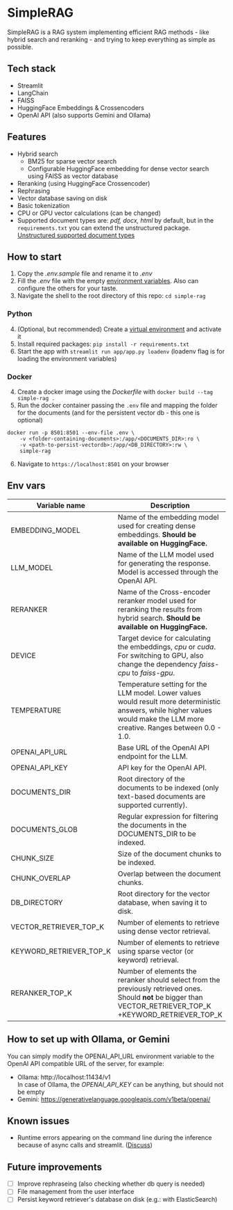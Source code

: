 # SimpleRAG
SimpleRAG is a RAG system implementing efficient RAG methods - like hybrid search and reranking - and trying to keep everything as simple as possible.

## Tech stack
- Streamlit
- LangChain
- FAISS
- HuggingFace Embeddings & Crossencoders
- OpenAI API (also supports Gemini and Ollama)

## Features
- Hybrid search
    - BM25 for sparse vector search
    - Configurable HuggingFace embedding for dense vector search using FAISS as vector database
- Reranking (using HuggingFace Crossencoder)
- Rephrasing
- Vector database saving on disk
- Basic tokenization
- CPU or GPU vector calculations (can be changed)
- Supported document types are: *pdf, docx, html* by default, but in the `requirements.txt` you can extend the unstructured package. [Unstructured supported document types](https://docs.unstructured.io/open-source/core-functionality/partitioning)

## How to start
1. Copy the *.env.sample* file and rename it to *.env*
2. Fill the *.env* file with the empty [environment variables](#env-vars). Also can configure the others for your taste.
3. Navigate the shell to the root directory of this repo: `cd simple-rag`
### Python
4. (Optional, but recommended) Create a [virtual environment](https://docs.python.org/3/library/venv.html) and activate it
5. Install required packages: `pip install -r requirements.txt`
6. Start the app with `streamlit run app/app.py loadenv` (loadenv flag is for loading the environment variables)
### Docker
4. Create a docker image using the *Dockerfile* with `docker build --tag simple-rag .`
5. Run the docker container passing the `.env` file and mapping the folder for the documents (and for the persistent vector db - this one is optional)
```
docker run -p 8501:8501 --env-file .env \
    -v <folder-containing-documents>:/app/<DOCUMENTS_DIR>:ro \
    -v <path-to-persist-vectordb>:/app/<DB_DIRECTORY>:rw \
    simple-rag
```
6. Navigate to `https://localhost:8501` on your browser

## Env vars

| Variable name           | Description                                                                                                                                                                        |
| ----------------------- | ---------------------------------------------------------------------------------------------------------------------------------------------------------------------------------- |
| EMBEDDING_MODEL         | Name of the embedding model used for creating dense embeddings. **Should be available on HuggingFace.**                                                                            |
| LLM_MODEL               | Name of the LLM model used for generating the response. Model is accessed through the OpenAI API.                                                                                  |
| RERANKER                | Name of the Cross-encoder reranker model used for reranking the results from hybrid search. **Should be available on HuggingFace.**                                                |
| DEVICE                  | Target device for calculating the embeddings, *cpu* or *cuda*. For switching to GPU, also change the dependency *faiss-cpu* to *faiss-gpu*. |
| TEMPERATURE             | Temperature setting for the LLM model. Lower values would result more deterministic answers, while higher values would make the LLM more creative. Ranges between 0.0 - 1.0. |
| OPENAI_API_URL          | Base URL of the OpenAI API endpoint for the LLM.                                                                                                                                        |
| OPENAI_API_KEY          | API key for the OpenAI API.                                                                                                                                                        |
| DOCUMENTS_DIR           | Root directory of the documents to be indexed (only text-based documents are supported currently).                                                                                 |
| DOCUMENTS_GLOB          | Regular expression for filtering the documents in the DOCUMENTS_DIR to be indexed.                                                                                                 |
| CHUNK_SIZE              | Size of the document chunks to be indexed.                                                                                                                                         |
| CHUNK_OVERLAP           | Overlap between the document chunks.                                                                                                                                               |
| DB_DIRECTORY            | Root directory for the vector database, when saving it to disk.                                                                                                                    |
| VECTOR_RETRIEVER_TOP_K  | Number of elements to retrieve using dense vector retrieval.                                                                                                                       |
| KEYWORD_RETRIEVER_TOP_K | Number of elements to retrieve using sparse vector (or keyword) retrieval.                                                                                                         |
| RERANKER_TOP_K          | Number of elements the reranker should select from the previously retrieved ones. Should **not** be bigger than VECTOR_RETRIEVER_TOP_K +KEYWORD_RETRIEVER_TOP_K                    |

## How to set up with Ollama, or Gemini
You can simply modify the OPENAI_API_URL environment variable to the OpenAI API compatible URL of the server, for example:
- Ollama: http://localhost:11434/v1 \
In case of Ollama, the *OPENAI_API_KEY* can be anything, but should not be empty
- Gemini: https://generativelanguage.googleapis.com/v1beta/openai/

## Known issues
- Runtime errors appearing on the command line during the inference because of async calls and streamlit. ([Discuss](https://discuss.streamlit.io/t/streamlit-and-asynchronous-functions/30684/3))

## Future improvements
- [ ] Improve rephraseing (also checking whether db query is needed)
- [ ] File management from the user interface
- [ ] Persist keyword retriever's database on disk (e.g.: with ElasticSearch)